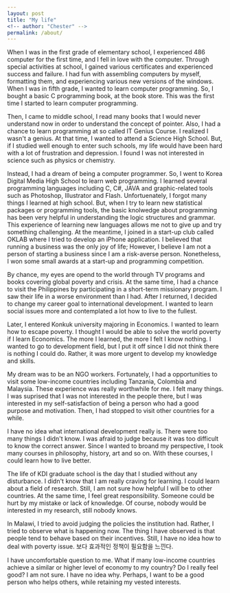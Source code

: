 ```yaml
---
layout: post
title: "My life"
<!-- author: "Chester" -->
permalink: /about/
---
```


When I was in the first grade of elementary school, I experienced 486 computer for the first time, and I fell in love with the computer.
Through special activities at school, I gained various certificates and experienced success and failure. I had fun with assembling computers by myself, formatting them, and experiencing various new versions of the windows. When I was in fifth grade, I wanted to learn computer programming. So, I bought a basic C programming book, at the book store. This was the first time I started to learn computer programming.
<br>

Then, I came to middle school, I read many books that I would never understand now in order to understand the concept of pointer. Also, I had a chance to learn programming at so called IT Genius Course. I realized I wasn't a genius. At that time, I wanted to attend a Science High School. But, if I studied well enough to enter such schools, my life would have been hard with a lot of frustration and depression. I found I was not interested in science such as physics or chemistry.
<br>

Instead, I had a dream of being a computer programmer. So, I went to Korea Digital Media High School to learn web programming. I learned several programming languages including C, C#, JAVA and graphic-related tools such as Photoshop, Illustrator and Flash. Unfortuenately, I forgot many things I learned at high school. But, when I try to learn new statistical packages or programming tools, the basic knolwedge about programming has been very helpful in understanding the logic structures and grammar. This experience of learning new languages allows me not to give up and try something challenging. At the meantime, I joined in a start-up club called OKLAB where I tried to develop an iPhone application. I believed that running a business was the only joy of life; However, I believe I am not a person of starting a business since I am a risk-averse person. Nonetheless, I won some small awards at a start-up and programming competition.
<br>

By chance, my eyes are opend to the world through TV programs and books covering global poverty and crisis. At the same time, I had a chance to visit the Philippines by participating in a short-term missionary program. I saw their life in a worse environment than I had. After I returned, I decided to change my career goal to international development. I wanted to learn social issues more and contemplated a lot how to live to the fullest.

Later, I entered Konkuk university majoring in Economics. I wanted to learn how to escape poverty. I thought I would be able to solve the world poverty if I learn Economics. The more I learned, the more I felt I know nothing. I wanted to go to development field, but I put it off since I did not think there is nothing I could do. Rather, it was more urgent to develop my knowledge and skills.

My dream was to be an NGO workers. Fortunately, I had a opportunities to visit some low-income countries including Tanzania, Colombia and Malaysia. These experience was really worthwhile for me. I felt many things. I was suprised that I was not interested in the people there, but I was interested in my self-satisfaction of being a person who had a good purpose and motivation. Then, I had stopped to visit other countries for a while.

I have no idea what international development really is. There were too many things I didn't know. I was afraid to judge because it was too difficult to know the correct answer. Since I wanted to broand my perspective, I took many courses in philosophy, history, art and so on. With these courses, I could learn how to live better.

The life of KDI graduate school is the day that I studied without any disturbance. I didn't know that I am really craving for learning. I could learn about a field of research. Still, I am not sure how helpful I will be to other countries. At the same time, I feel great responsibility. Someone could be hurt by my mistake or lack of knowledge. Of course, nobody would be interested in my research, still nobody knows.

In Malawi, I tried to avoid judging the policies the institution had. Rather, I tried to observe what is happening now. The thing I have observed is that people tend to behave based on their incentives. Still, I have no idea how to deal with poverty issue. 보다 효과적인 정책이 필요함을 느낀다.


I have uncomfortable question to me.
What if many low-income countries achieve a similar or higher level of economy to my country?
Do I really feel good? I am not sure. I have no idea why.
Perhaps, I want to be a good person who helps others, while retaining my vested interests.
